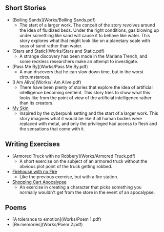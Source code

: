 
## Short Stories
  - [Boiling Sands](Works/Boiling Sands.pdf)
    - The start of a larger work. The conceit of the story revolves around the idea of fluidized beds. Under the right conditions, gas blowing up under something like sand will cause it to behave like water. This story explores what that might look like on a planetary scale with seas of sand rather than water. 
  - [Stars and Static](Works/Stars and Static.pdf)
    - A strange discovery has been made in the Mariana Trench, and some reckless researchers make an attempt to investigate.
  - [Pass Me By](Works/Pass Me By.pdf)
    - A man discovers that he can slow down time, but in the worst circumstances.
  - [I Am Alive](Works/I Am Alive.pdf)
    - There have been plenty of stories that explore the idea of artificial intelligence becoming sentient. This story tries to show what this looks like from the point of view of the artificial intelligence rather than its creators. 
  - [My Skin](Works/Untitled.pdf)
    - Inspired by the cyberpunk setting and the start of a larger work. This story imagines what it would be like if all human bodies were replaced with metal, and only the privileged had access to flesh and the sensations that come with it.
    
## Writing Exercises
  - [Armored Truck with no Robbery](Works/Armored Truck.pdf)
    - A short exercise on the subject of an armored truck without the obvious plot point of the truck getting robbed.
  - [Firehouse with no Fire](Works/Firehouse.pdf)
    - Like the previous exercise, but with a fire station.
  - [Shopping Cart Apocalypse](Works/Apocalypse.pdf)
    - An exercise in creating a character that picks something you normally wouldn't get from the store in the event of an apocalypse.
    
## Poems
  - [A tolerance to emotion](Works/Poem 1.pdf)
  - [Re:memories](Works/Poem 2.pdf)
